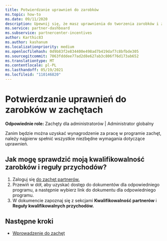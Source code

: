```yaml
---
title: Potwierdzanie uprawnień do zarobków
ms.topic: how-to
ms.date: 09/11/2020
description: Upewnij się, że masz uprawnienia do tworzenia zarobków i zarobków w programie zachęt. Sprawdź uprawnienia do zarobków i reguły przychodów w Partner Center.
ms.service: partner-dashboard
ms.subservice: partnercenter-incentives
author: Karthic83
ms.author: kashanum
ms.localizationpriority: medium
ms.openlocfilehash: 0d9b83f2e834400e498ad7b419daf7c8bfbde305
ms.sourcegitcommit: 7063fdddee77ad2d8e627ab3c806f76d173ab652
ms.translationtype: MT
ms.contentlocale: pl-PL
ms.lasthandoff: 05/19/2021
ms.locfileid: "110146820"
---
```

# <a name="confirm-your-incentives-earnings-eligibility"></a>Potwierdzanie uprawnień do zarobków w zachętach

**Odpowiednie role:** Zachęty dla administratorów | Administrator globalny

Zanim będzie można uzyskać wynagrodzenie za pracę w programie zachęt, należy najpierw spełnić wszystkie niezbędne wymagania dotyczące uprawnień.

## <a name="how-do-i-check-my-earning-eligibility-and-revenue-rules"></a>Jak mogę sprawdzić moją kwalifikowalność zarobków i reguły przychodów?

1. Zaloguj się [do zachęt partnerów.](https://partner.microsoft.com/membership/partner-incentives)
2. Przewiń w dół, aby uzyskać dostęp do dokumentów dla odpowiedniego programu, a następnie wybierz link do dokumentu dla odpowiedniego programu.
3. W dokumencie zapoznaj się z sekcjami **Kwalifikowalność partnerów** i **Reguły kwalifikowalnych przychodów.**

## <a name="next-steps"></a>Następne kroki

- [Wprowadzenie do zachęt](incentives-get-started-intro.md)
